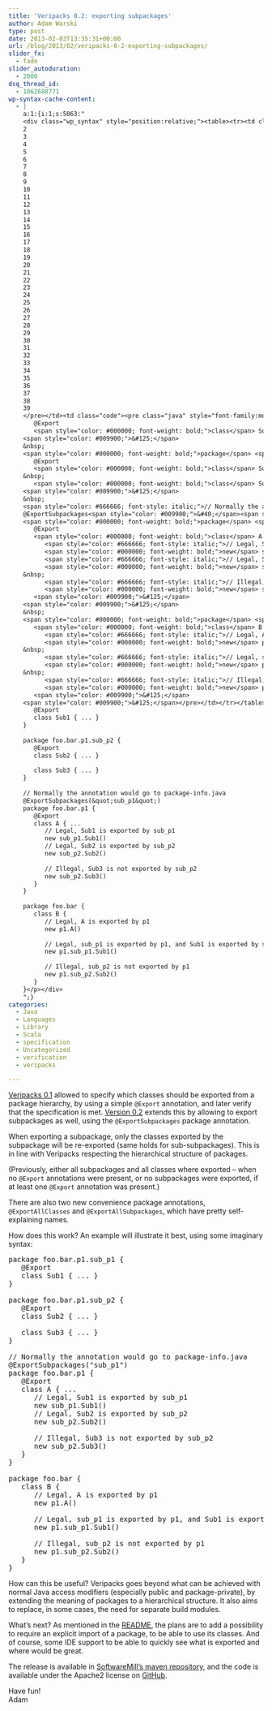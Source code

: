 ```yaml
---
title: 'Veripacks 0.2: exporting subpackages'
author: Adam Warski
type: post
date: 2013-02-03T13:35:31+00:00
url: /blog/2013/02/veripacks-0-2-exporting-subpackages/
slider_fx:
  - fade
slider_autoduration:
  - 2000
dsq_thread_id:
  - 1062688771
wp-syntax-cache-content:
  - |
    a:1:{i:1;s:5063:"
    <div class="wp_syntax" style="position:relative;"><table><tr><td class="line_numbers"><pre>1
    2
    3
    4
    5
    6
    7
    8
    9
    10
    11
    12
    13
    14
    15
    16
    17
    18
    19
    20
    21
    22
    23
    24
    25
    26
    27
    28
    29
    30
    31
    32
    33
    34
    35
    36
    37
    38
    39
    </pre></td><td class="code"><pre class="java" style="font-family:monospace;"><span style="color: #000000; font-weight: bold;">package</span> <span style="color: #006699;">foo.bar.p1.sub_p1</span> <span style="color: #009900;">&#123;</span>
       @Export
       <span style="color: #000000; font-weight: bold;">class</span> Sub1 <span style="color: #009900;">&#123;</span> ... <span style="color: #009900;">&#125;</span>
    <span style="color: #009900;">&#125;</span>
    &nbsp;
    <span style="color: #000000; font-weight: bold;">package</span> <span style="color: #006699;">foo.bar.p1.sub_p2</span> <span style="color: #009900;">&#123;</span>
       @Export
       <span style="color: #000000; font-weight: bold;">class</span> Sub2 <span style="color: #009900;">&#123;</span> ... <span style="color: #009900;">&#125;</span>
    &nbsp;
       <span style="color: #000000; font-weight: bold;">class</span> Sub3 <span style="color: #009900;">&#123;</span> ... <span style="color: #009900;">&#125;</span>
    <span style="color: #009900;">&#125;</span>
    &nbsp;
    <span style="color: #666666; font-style: italic;">// Normally the annotation would go to package-info.java</span>
    @ExportSubpackages<span style="color: #009900;">&#40;</span><span style="color: #0000ff;">&quot;sub_p1&quot;</span><span style="color: #009900;">&#41;</span> 
    <span style="color: #000000; font-weight: bold;">package</span> <span style="color: #006699;">foo.bar.p1</span> <span style="color: #009900;">&#123;</span>
       @Export
       <span style="color: #000000; font-weight: bold;">class</span> A <span style="color: #009900;">&#123;</span> ... 
          <span style="color: #666666; font-style: italic;">// Legal, Sub1 is exported by sub_p1</span>
          <span style="color: #000000; font-weight: bold;">new</span> sub_p1.<span style="color: #006633;">Sub1</span><span style="color: #009900;">&#40;</span><span style="color: #009900;">&#41;</span> 
          <span style="color: #666666; font-style: italic;">// Legal, Sub2 is exported by sub_p2</span>
          <span style="color: #000000; font-weight: bold;">new</span> sub_p2.<span style="color: #006633;">Sub2</span><span style="color: #009900;">&#40;</span><span style="color: #009900;">&#41;</span> 
    &nbsp;
          <span style="color: #666666; font-style: italic;">// Illegal, Sub3 is not exported by sub_p2</span>
          <span style="color: #000000; font-weight: bold;">new</span> sub_p2.<span style="color: #006633;">Sub3</span><span style="color: #009900;">&#40;</span><span style="color: #009900;">&#41;</span> 
       <span style="color: #009900;">&#125;</span>
    <span style="color: #009900;">&#125;</span>
    &nbsp;
    <span style="color: #000000; font-weight: bold;">package</span> <span style="color: #006699;">foo.bar</span> <span style="color: #009900;">&#123;</span>
       <span style="color: #000000; font-weight: bold;">class</span> B <span style="color: #009900;">&#123;</span>
          <span style="color: #666666; font-style: italic;">// Legal, A is exported by p1</span>
          <span style="color: #000000; font-weight: bold;">new</span> p1.<span style="color: #006633;">A</span><span style="color: #009900;">&#40;</span><span style="color: #009900;">&#41;</span> 
    &nbsp;
          <span style="color: #666666; font-style: italic;">// Legal, sub_p1 is exported by p1, and Sub1 is exported by sub_p1 </span>
          <span style="color: #000000; font-weight: bold;">new</span> p1.<span style="color: #006633;">sub_p1</span>.<span style="color: #006633;">Sub1</span><span style="color: #009900;">&#40;</span><span style="color: #009900;">&#41;</span> 
    &nbsp;
          <span style="color: #666666; font-style: italic;">// Illegal, sub_p2 is not exported by p1 </span>
          <span style="color: #000000; font-weight: bold;">new</span> p1.<span style="color: #006633;">sub_p2</span>.<span style="color: #006633;">Sub2</span><span style="color: #009900;">&#40;</span><span style="color: #009900;">&#41;</span> 
       <span style="color: #009900;">&#125;</span>
    <span style="color: #009900;">&#125;</span></pre></td></tr></table><p class="theCode" style="display:none;">package foo.bar.p1.sub_p1 {
       @Export
       class Sub1 { ... }
    }
    
    package foo.bar.p1.sub_p2 {
       @Export
       class Sub2 { ... }
    
       class Sub3 { ... }
    }
    
    // Normally the annotation would go to package-info.java
    @ExportSubpackages(&quot;sub_p1&quot;) 
    package foo.bar.p1 {
       @Export
       class A { ... 
          // Legal, Sub1 is exported by sub_p1
          new sub_p1.Sub1() 
          // Legal, Sub2 is exported by sub_p2
          new sub_p2.Sub2() 
    
          // Illegal, Sub3 is not exported by sub_p2
          new sub_p2.Sub3() 
       }
    }
      
    package foo.bar {
       class B {
          // Legal, A is exported by p1
          new p1.A() 
     
          // Legal, sub_p1 is exported by p1, and Sub1 is exported by sub_p1 
          new p1.sub_p1.Sub1() 
     
          // Illegal, sub_p2 is not exported by p1 
          new p1.sub_p2.Sub2() 
       }
    }</p></div>
    ";}
categories:
  - Java
  - Languages
  - Library
  - Scala
  - specification
  - Uncategorized
  - verification
  - veripacks

---
```

[Veripacks 0.1][1] allowed to specify which classes should be exported from a package hierarchy, by using a simple `@Export` annotation, and later verify that the specification is met. [Version 0.2][2] extends this by allowing to export subpackages as well, using the `@ExportSubpackages` package annotation.

When exporting a subpackage, only the classes exported by the subpackage will be re-exported (same holds for sub-subpackages). This is in line with Veripacks respecting the hierarchical structure of packages.

(Previously, either all subpackages and all classes where exported &#8211; when no `@Export` annotations were present, or no subpackages were exported, if at least one `@Export` annotation was present.)

There are also two new convenience package annotations, `@ExportAllClasses` and `@ExportAllSubpackages`, which have pretty self-explaining names.

How does this work? An example will illustrate it best, using some imaginary syntax:

<pre lang="java" line="1">package foo.bar.p1.sub_p1 {
   @Export
   class Sub1 { ... }
}

package foo.bar.p1.sub_p2 {
   @Export
   class Sub2 { ... }

   class Sub3 { ... }
}

// Normally the annotation would go to package-info.java
@ExportSubpackages("sub_p1") 
package foo.bar.p1 {
   @Export
   class A { ... 
      // Legal, Sub1 is exported by sub_p1
      new sub_p1.Sub1() 
      // Legal, Sub2 is exported by sub_p2
      new sub_p2.Sub2() 

      // Illegal, Sub3 is not exported by sub_p2
      new sub_p2.Sub3() 
   }
}
  
package foo.bar {
   class B {
      // Legal, A is exported by p1
      new p1.A() 
 
      // Legal, sub_p1 is exported by p1, and Sub1 is exported by sub_p1 
      new p1.sub_p1.Sub1() 
 
      // Illegal, sub_p2 is not exported by p1 
      new p1.sub_p2.Sub2() 
   }
}
</pre>

How can this be useful? Veripacks goes beyond what can be achieved with normal Java access modifiers (especially public and package-private), by extending the meaning of packages to a hierarchical structure. It also aims to replace, in some cases, the need for separate build modules.

What&#8217;s next? As mentioned in the [README][3], the plans are to add a possibility to require an explicit import of a package, to be able to use its classes. And of course, some IDE support to be able to quickly see what is exported and where would be great.

The release is available in [SoftwareMill&#8217;s maven repository][4], and the code is available under the Apache2 license on [GitHub][2].

Have fun!  
Adam

 [1]: http://www.warski.org/blog/2013/01/veripacks-0-1-verify-package-specifications/
 [2]: https://github.com/adamw/veripacks
 [3]: https://github.com/adamw/veripacks#readme
 [4]: https://nexus.softwaremill.com/content/repositories/releases/
